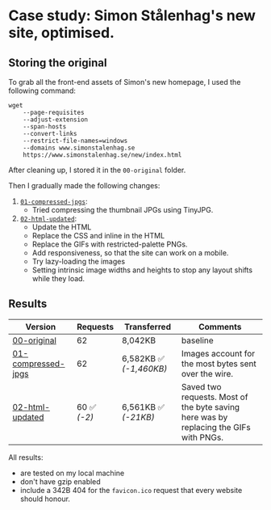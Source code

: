 # Case study: Simon Stålenhag's new site, optimised.

## Storing the original

To grab all the front-end assets of Simon's new homepage, I used the following command:

```
wget
    --page-requisites
    --adjust-extension
    --span-hosts
    --convert-links
    --restrict-file-names=windows
    --domains www.simonstalenhag.se
    https://www.simonstalenhag.se/new/index.html
```

After cleaning up, I stored it in the `00-original` folder.

Then I gradually made the following changes:

1. [`01-compressed-jpgs`](01-compressed-jpgs/index.html):
   - Tried compressing the thumbnail JPGs using TinyJPG.
1. [`02-html-updated`](02-html-updated/index.html): 
   - Update the HTML
   - Replace the CSS and inline in the HTML
   - Replace the GIFs with restricted-palette PNGs. 
   - Add responsiveness, so that the site can work on a mobile.
   - Try lazy-loading the images
   - Setting intrinsic image widths and heights to stop any layout shifts while they load.


## Results

Version | Requests | Transferred | Comments
--- | --- | --- | ---
[00-original](00-original/index.html) | 62 | 8,042KB | baseline
[01-compressed-jpgs](01-compressed-jpgs/index.html) | 62 | 6,582KB ✅ *(-1,460KB)* | Images account for the most bytes sent over the wire.
[02-html-updated](02-html-updated/index.html) | 60 ✅ *(-2)* | 6,561KB ✅ *(-21KB)* | Saved two requests. Most of the byte saving here was by replacing the GIFs with PNGs.

All results:
- are tested on my local machine
- don't have gzip enabled
- include a 342B 404 for the `favicon.ico` request that every website should honour.